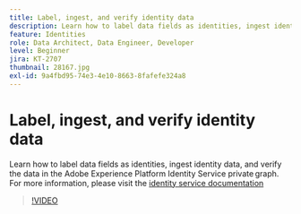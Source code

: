 ```yaml
---
title: Label, ingest, and verify identity data
description: Learn how to label data fields as identities, ingest identity data, and verify the data in the Adobe Experience Platform Identity Service private graph.
feature: Identities
role: Data Architect, Data Engineer, Developer
level: Beginner
jira: KT-2707
thumbnail: 28167.jpg
exl-id: 9a4fbd95-74e3-4e10-8663-8fafefe324a8
---
```

# Label, ingest, and verify identity data

Learn how to label data fields as identities, ingest identity data, and verify the data in the Adobe Experience Platform Identity Service private graph. For more information, please visit the [identity service documentation](https://experienceleague.adobe.com/docs/experience-platform/identity/home.html)

>[!VIDEO](https://video.tv.adobe.com/v/28167?learn=on&enablevpops)
